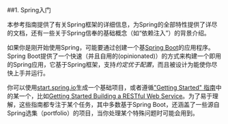 ##1. Spring入门

本参考指南提供了有关Spring框架的详细信息，为Spring的全部特性提供了详尽的文档，还有一些关于Spring信奉的基础概念（如“依赖注入”）的背景介绍。

如果你是刚开始使用Spring，可能要通过创建一个基[Spring Boot](http://projects.spring.io/spring-boot/)的应用程序。Spring Boot提供了一个快速（并且自用的(opinionated)）的方式来构建一个即用的Spring应用，它基于Spring框架，支持*约定优于配置*，而且被设计为能使你尽快上手并运行。

你可以使用[start.spring.io](http://start.spring.io/)生成一个基础项目，或者遵循["Getting Started" 指南](https://spring.io/guides)中的某一个，比如[Getting Started Building a RESTful Web Service](https://spring.io/guides/gs/rest-service/)。为了易于理解，这些指南都专注于某个任务，其中多数基于Spring Boot，还涵盖了一些源自Spring选集（portfolio）的项目，当你处理某个特殊问题时可能会用到。

